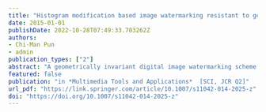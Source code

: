 ```yaml
---
title: "Histogram modification based image watermarking resistant to geometric distortions"
date: 2015-01-01
publishDate: 2022-10-28T07:49:33.703262Z
authors: 
- Chi-Man Pun
- admin
publication_types: ["2"]
abstract: "A geometrically invariant digital image watermarking scheme based on histogram modification is proposed in this paper. The feature extraction method called Adaptive Harris Detector with Simulated Attacks is proposed and employed, which adjusts and ranks the response threshold value of the traditional Harris Corner Detector, and trains the input image with several simulated attacks, to extract the most reliable feature points for watermark data bits embedding and extraction. The watermark embedding regions are then found as square patches centering at the selected geometric invariant feature points. In each region, the intensity-level histogram is modified by moving some pixels to form a specific pattern according to the corresponding watermark bit. For watermark extraction, the proposed Adaptive Harris Detector with Simulated Attacks is proposed to restore the watermarked image to its original position if any geometric attack exists, and to retrieve the watermarked regions. According to the pattern of intensity-level histogram distribution in these regions, a sequence of watermark bits is then extracted. Experimental results show that the proposed scheme is robust against both the geometric attacks and common signal processing, such as rotation, scaling, cropping, JPEG compression, median filtering, low-pass Gaussian filtering and also noise pollution."
featured: false
publication: "in *Multimedia Tools and Applications*  [SCI, JCR Q2]"
url_pdf: "https://link.springer.com/article/10.1007/s11042-014-2025-z"
doi: "https://doi.org/10.1007/s11042-014-2025-z"
---
```


